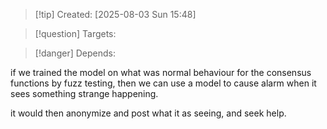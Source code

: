 
>[!tip] Created: [2025-08-03 Sun 15:48]

>[!question] Targets: 

>[!danger] Depends: 

if we trained the model on what was normal behaviour for the consensus functions by fuzz testing, then we can use a model to cause alarm when it sees something strange happening.

it would then anonymize and post what it as seeing, and seek help.